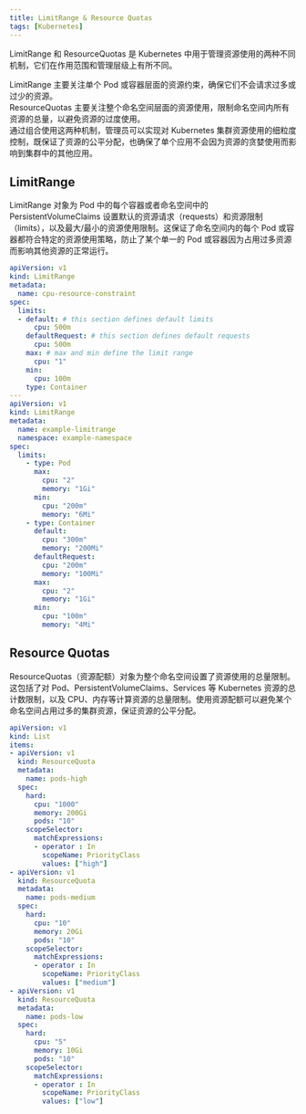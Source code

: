 ```yaml
---
title: LimitRange & Resource Quotas
tags: [Kubernetes]
---
```


LimitRange 和 ResourceQuotas 是 Kubernetes 中用于管理资源使用的两种不同机制，它们在作用范围和管理层级上有所不同。

LimitRange 主要关注单个 Pod 或容器层面的资源约束，确保它们不会请求过多或过少的资源。  
ResourceQuotas 主要关注整个命名空间层面的资源使用，限制命名空间内所有资源的总量，以避免资源的过度使用。  
通过组合使用这两种机制，管理员可以实现对 Kubernetes 集群资源使用的细粒度控制，既保证了资源的公平分配，也确保了单个应用不会因为资源的贪婪使用而影响到集群中的其他应用。

## LimitRange
LimitRange 对象为 Pod 中的每个容器或者命名空间中的 PersistentVolumeClaims 设置默认的资源请求（requests）和资源限制（limits），以及最大/最小的资源使用限制。这保证了命名空间内的每个 Pod 或容器都符合特定的资源使用策略，防止了某个单一的 Pod 或容器因为占用过多资源而影响其他资源的正常运行。


```yaml
apiVersion: v1
kind: LimitRange
metadata:
  name: cpu-resource-constraint
spec:
  limits:
  - default: # this section defines default limits
      cpu: 500m
    defaultRequest: # this section defines default requests
      cpu: 500m
    max: # max and min define the limit range
      cpu: "1"
    min:
      cpu: 100m
    type: Container
---
apiVersion: v1
kind: LimitRange
metadata:
  name: example-limitrange
  namespace: example-namespace
spec:
  limits:
    - type: Pod
      max:
        cpu: "2"
        memory: "1Gi"
      min:
        cpu: "200m"
        memory: "6Mi"
    - type: Container
      default:
        cpu: "300m"
        memory: "200Mi"
      defaultRequest:
        cpu: "200m"
        memory: "100Mi"
      max:
        cpu: "2"
        memory: "1Gi"
      min:
        cpu: "100m"
        memory: "4Mi"    
```

## Resource Quotas

ResourceQuotas（资源配额）对象为整个命名空间设置了资源使用的总量限制。这包括了对 Pod、PersistentVolumeClaims、Services 等 Kubernetes 资源的总计数限制，以及 CPU、内存等计算资源的总量限制。使用资源配额可以避免某个命名空间占用过多的集群资源，保证资源的公平分配。


```yaml
apiVersion: v1
kind: List
items:
- apiVersion: v1
  kind: ResourceQuota
  metadata:
    name: pods-high
  spec:
    hard:
      cpu: "1000"
      memory: 200Gi
      pods: "10"
    scopeSelector:
      matchExpressions:
      - operator : In
        scopeName: PriorityClass
        values: ["high"]
- apiVersion: v1
  kind: ResourceQuota
  metadata:
    name: pods-medium
  spec:
    hard:
      cpu: "10"
      memory: 20Gi
      pods: "10"
    scopeSelector:
      matchExpressions:
      - operator : In
        scopeName: PriorityClass
        values: ["medium"]
- apiVersion: v1
  kind: ResourceQuota
  metadata:
    name: pods-low
  spec:
    hard:
      cpu: "5"
      memory: 10Gi
      pods: "10"
    scopeSelector:
      matchExpressions:
      - operator : In
        scopeName: PriorityClass
        values: ["low"]

```